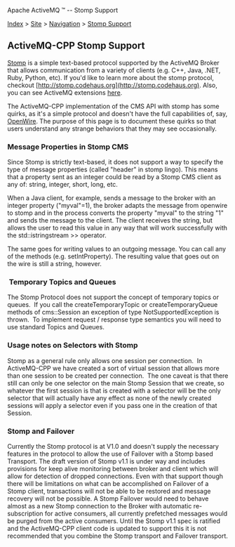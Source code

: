 Apache ActiveMQ ™ -- Stomp Support 

[Index](index.html) > [Site](site.html) > [Navigation](navigation.html) > [Stomp Support](stomp-support.html)

ActiveMQ-CPP Stomp Support
--------------------------

[Stomp](http://stomp.codehaus.org) is a simple text-based protocol supported by the ActiveMQ Broker that allows communication from a variety of clients (e.g. C++, Java, .NET, Ruby, Python, etc). If you'd like to learn more about the stomp protocol, checkout [http://stomp.codehaus.org](http://stomp.codehaus.org). Also, you can see ActiveMQ extensions [here](http://www.activemq.org/site/stomp.html).

The ActiveMQ-CPP implementation of the CMS API with stomp has some quirks, as it's a simple protocol and doesn't have the full capabilities of, say, [OpenWire](openwire-support.html). The purpose of this page is to document these quirks so that users understand any strange behaviors that they may see occasionally.

### Message Properties in Stomp CMS

Since Stomp is strictly text-based, it does not support a way to specify the type of message properties (called "header" in stomp lingo). This means that a property sent as an integer could be read by a Stomp CMS client as any of: string, integer, short, long, etc.

When a Java client, for example, sends a message to the broker with an integer property ("myval"=1), the broker adapts the message from openwire to stomp and in the process converts the property "myval" to the string "1" and sends the message to the client. The client receives the string, but allows the user to read this value in any way that will work successfully with the std::istringstream >> operator.

The same goes for writing values to an outgoing message. You can call any of the methods (e.g. setIntProperty). The resulting value that goes out on the wire is still a string, however.

###  Temporary Topics and Queues

The Stomp Protocol does not support the concept of temporary topics or queues.  If you call the createTemporaryTopic or createTemporaryQueue methods of cms::Session an exception of type NotSupportedException is thrown.  To implement request / response type semantics you will need to use standard Topics and Queues.

### Usage notes on Selectors with Stomp

Stomp as a general rule only allows one session per connection.  In ActiveMQ-CPP we have created a sort of virtual session that allows more than one session to be created per connection.  The one caveat is that there still can only be one selector on the main Stomp Session that we create, so whatever the first session is that is created with a selector will be the only selector that will actually have any effect as none of the newly created sessions will apply a selector even if you pass one in the creation of that Session. 

### Stomp and Failover

Currently the Stomp protocol is at V1.0 and doesn't supply the necessary features in the protocol to allow the use of Failover with a Stomp based Transport. The draft version of Stomp v1.1 is under way and includes provisions for keep alive monitoring between broker and client which will allow for detection of dropped connections. Even with that support though there will be limitations on what can be accomplished on Failover of a Stomp client, transactions will not be able to be restored and message recovery will not be possible. A Stomp Failover would need to behave almost as a new Stomp connection to the Broker with automatic re-subscription for active consumers, all currently prefetched messages would be purged from the active consumers. Until the Stomp v1.1 spec is ratified and the ActiveMQ-CPP client code is updated to support this it is not recommended that you combine the Stomp transport and Failover transport.

